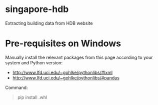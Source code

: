 # singapore-hdb
Extracting building data from HDB website

# Pre-requisites on Windows
Manually install the relevant packages from this page according to your system and Python version:
- http://www.lfd.uci.edu/~gohlke/pythonlibs/#lxml
- http://www.lfd.uci.edu/~gohlke/pythonlibs/#pandas

Command:
> pip install <package>.whl
